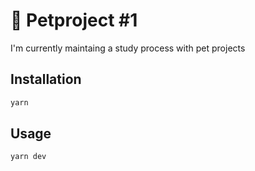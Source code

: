 # 🔴 Petproject #1

I'm currently maintaing a study process with pet projects

## Installation

```bash
yarn
```

## Usage

```javascript
yarn dev
```
